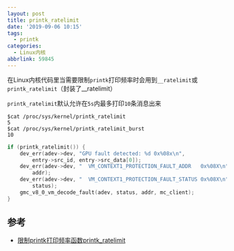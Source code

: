 ```yaml
---
layout: post
title: printk_ratelimit
date: '2019-09-06 10:15'
tags:
  - printk
categories:
  - Linux内核
abbrlink: 59845
---
```


在Linux内核代码里当需要限制`printk`打印频率时会用到`__ratelimit`或`printk_ratelimit`（封装了__ratelimit）

<!--more-->

`printk_ratelimit`默认允许在`5s`内最多打印`10`条消息出来

``` shell
$cat /proc/sys/kernel/printk_ratelimit
5
$cat /proc/sys/kernel/printk_ratelimit_burst
10
```

``` C
if (printk_ratelimit()) {
    dev_err(adev->dev, "GPU fault detected: %d 0x%08x\n",
        entry->src_id, entry->src_data[0]);
    dev_err(adev->dev, "  VM_CONTEXT1_PROTECTION_FAULT_ADDR   0x%08X\n",
        addr);
    dev_err(adev->dev, "  VM_CONTEXT1_PROTECTION_FAULT_STATUS 0x%08X\n",
        status);
    gmc_v8_0_vm_decode_fault(adev, status, addr, mc_client);
}
```

## 参考

- [限制printk打印频率函数printk_ratelimit](https://blog.csdn.net/lkkey80/article/details/45190095)
